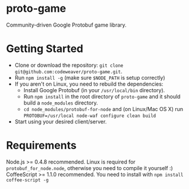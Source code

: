 # proto-game

Community-driven Google Protobuf game library.

# Getting Started

* Clone or download the repository: `git clone git@github.com:codeweaver/proto-game.git`.
* Run `npm install -g` (make sure `$NODE_PATH` is setup correctly)
* If you aren't on Linux, you need to rebuild the dependencies:  
	* Install Google Protobuf (in your `/usr/local/bin` directory).
	* Run `npm install` in the root directory of `proto-game` and it should build a `node_modules` directory.
	* `cd node_modules/protobuf-for-node` and (on Linux/Mac OS X) run `PROTOBUF=/usr/local node-waf configure clean build`
* Start using your desired client/server.


# Requirements

Node.js >= 0.4.8 recommended. Linux is required for `protobuf_for_node.node`, otherwise you need to compile it yourself :)
CoffeeScript >= 1.1.0 recommended. You need to install with `npm install coffee-script -g`